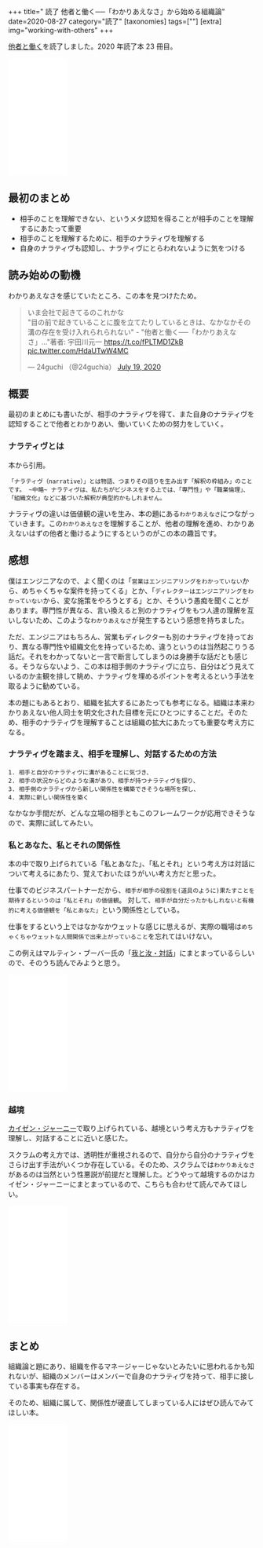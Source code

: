 +++
title=" 読了 他者と働く──「わかりあえなさ」から始める組織論"
date=2020-08-27
category="読了"
[taxonomies]
tags=[""]
[extra]
img="working-with-others"
+++

[他者と働く](https://amzn.to/2Er1QrS)を読了しました。2020 年読了本 23 冊目。

<iframe style="width:120px;height:240px;" marginwidth="0" marginheight="0" scrolling="no" frameborder="0" src="//rcm-fe.amazon-adsystem.com/e/cm?lt1=_blank&bc1=000000&IS2=1&bg1=FFFFFF&fc1=000000&lc1=0000FF&t=birdmangai-22&language=ja_JP&o=9&p=8&l=as4&m=amazon&f=ifr&ref=as_ss_li_til&asins=B07Y5FF3M4&linkId=81fb492c121839308574efb36099baf8"></iframe>

## 最初のまとめ

* 相手のことを理解できない、というメタ認知を得ることが相手のことを理解するにあたって重要
* 相手のことを理解するために、相手のナラティヴを理解する
* 自身のナラティヴも認知し、ナラティヴにとらわれないように気をつける

## 読み始めの動機

わかりあえなさを感じていたところ、この本を見つけたため。
<blockquote class="twitter-tweet"><p lang="ja" dir="ltr">いま会社で起きてるのこれかな<br>&quot;目の前で起きていることに腹を立てたりしているときは、なかなかその溝の存在を受け入れられられない&quot; - &quot;他者と働く──「わかりあえなさ」…&quot;著者: 宇田川元一 <a href="https://t.co/fPLTMD1ZkB">https://t.co/fPLTMD1ZkB</a> <a href="https://t.co/HdaUTwW4MC">pic.twitter.com/HdaUTwW4MC</a></p>&mdash; 24guchi （@24guchia） <a href="https://twitter.com/24guchia/status/1284739466351898626?ref_src=twsrc%5Etfw">July 19, 2020</a></blockquote> <script async src="https://platform.twitter.com/widgets.js" charset="utf-8"></script>

## 概要

最初のまとめにも書いたが、相手のナラティヴを得て、また自身のナラティヴを認知することで他者とわかりあい、働いていくための努力をしていく。

### ナラティヴとは

本から引用。

```
「ナラティヴ（narrative）」とは物語、つまりその語りを生み出す「解釈の枠組み」のことです。 ~中略~ ナラティヴは、私たちがビジネスをする上では、「専門性」や「職業倫理」、「組織文化」などに基づいた解釈が典型的かもしれません。
```

ナラティヴの違いは価値観の違いを生み、本の題にある`わかりあえなさ`につながっていきます。この`わかりあえなさ`を理解することが、他者の理解を進め、わかりあえないはずの他者と働けるようにするというのがこの本の趣旨です。

## 感想

僕はエンジニアなので、よく聞くのは「`営業はエンジニアリングをわかっていない`から、めちゃくちゃな案件を持ってくる」とか、「`ディレクターはエンジニアリングをわかっていない`から、変な施策をやろうとする」とか、そういう愚痴を聞くことがあります。専門性が異なる、言い換えると別のナラティヴをもつ人達の理解を互いしないため、このような`わかりあえなさ`が発生するという感想を持ちました。

ただ、エンジニアはもちろん、営業もディレクターも別のナラティヴを持っており、異なる専門性や組織文化を持っているため、違うというのは当然起こりうる話だ。それをわかってないと一言で断言してしまうのは身勝手な話だとも感じる。そうならないよう、この本は相手側のナラティヴに立ち、自分はどう見えているのか主観を排して眺め、ナラティヴを埋めるポイントを考えるという手法を取るように勧めている。

本の題にもあるとおり、組織を拡大するにあたっても参考になる。組織は本来わかりあえない他人同士を明文化された目標を元にひとつにすることだ。そのため、相手のナラティヴを理解することは組織の拡大にあたっても重要な考え方になる。

### ナラティヴを踏まえ、相手を理解し、対話するための方法

```
1. 相手と自分のナラティヴに溝があることに気づき、
2. 相手の状況からどのような溝があり、相手が持つナラティヴを探り、
3. 相手側のナラティヴから新しい関係性を構築できそうな場所を探し、
4. 実際に新しい関係性を築く
```

なかなか手間だが、どんな立場の相手ともこのフレームワークが応用できそうなので、実際に試してみたい。

### 私とあなた、私とそれの関係性

本の中で取り上げられている「私とあなた」、「私とそれ」という考え方は対話について考えるにあたり、覚えておいたほうがいい考え方だと思った。

仕事でのビジネスパートナーだから、`相手が相手の役割を(道具のように)果たすことを期待するというのは「私とそれ」の価値観`。
対して、`相手が自分だったかもしれないと有機的に考える価値観を「私とあなた」`という関係性としている。

仕事をするという上ではなかなかウェットな感じに思えるが、実際の職場は`めちゃくちゃウェットな人間関係で出来上がっていること`を忘れてはいけない。

この例えはマルティン・ブーバー氏の「[我と汝・対話](https://amzn.to/2YEQVlj)」にまとまっているらしいので、そのうち読んでみようと思う。

<iframe style="width:120px;height:240px;" marginwidth="0" marginheight="0" scrolling="no" frameborder="0" src="//rcm-fe.amazon-adsystem.com/e/cm?lt1=_blank&bc1=000000&IS2=1&bg1=FFFFFF&fc1=000000&lc1=0000FF&t=birdmangai-22&language=ja_JP&o=9&p=8&l=as4&m=amazon&f=ifr&ref=as_ss_li_til&asins=4003365518&linkId=56af953474982fd7388ca98c74a6a52e"></iframe>

### 越境

[カイゼン・ジャーニー](https://amzn.to/32sGcM6)で取り上げられている、越境という考え方もナラティヴを理解し、対話することに近いと感じた。

スクラムの考え方では、透明性が重視されるので、自分から自分のナラティヴをさらけ出す手法がいくつか存在している。そのため、スクラムでは`わかりあえなさ`があるのは当然という性悪説が前提だと理解した。どうやって越境するのかはカイゼン・ジャーニーにまとまっているので、こちらも合わせて読んでみてほしい。

<iframe style="width:120px;height:240px;" marginwidth="0" marginheight="0" scrolling="no" frameborder="0" src="//rcm-fe.amazon-adsystem.com/e/cm?lt1=_blank&bc1=000000&IS2=1&bg1=FFFFFF&fc1=000000&lc1=0000FF&t=birdmangai-22&language=ja_JP&o=9&p=8&l=as4&m=amazon&f=ifr&ref=as_ss_li_til&asins=4798153346&linkId=8b55fe82c985b84ad7d7fa7f27d1c4e8"></iframe>

## まとめ

組織論と題にあり、組織を作るマネージャーじゃないとみたいに思われるかも知れないが、組織のメンバーはメンバーで自身のナラティヴを持って、相手に接している事実も存在する。

そのため、組織に属して、関係性が硬直してしまっている人にはぜひ読んでみてほしい本。

<iframe style="width:120px;height:240px;" marginwidth="0" marginheight="0" scrolling="no" frameborder="0" src="//rcm-fe.amazon-adsystem.com/e/cm?lt1=_blank&bc1=000000&IS2=1&bg1=FFFFFF&fc1=000000&lc1=0000FF&t=birdmangai-22&language=ja_JP&o=9&p=8&l=as4&m=amazon&f=ifr&ref=as_ss_li_til&asins=B07Y5FF3M4&linkId=81fb492c121839308574efb36099baf8"></iframe><br>